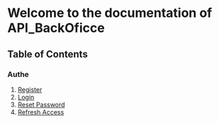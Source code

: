 # Welcome to the documentation of API_BackOficce

## Table of Contents


### Authe
1. [Register](auth/register/)
2. [Login](auth/login/)
3. [Reset Password](auth/resetPassword/)
4. [Refresh Access](auth/refreshAccessToken/)
